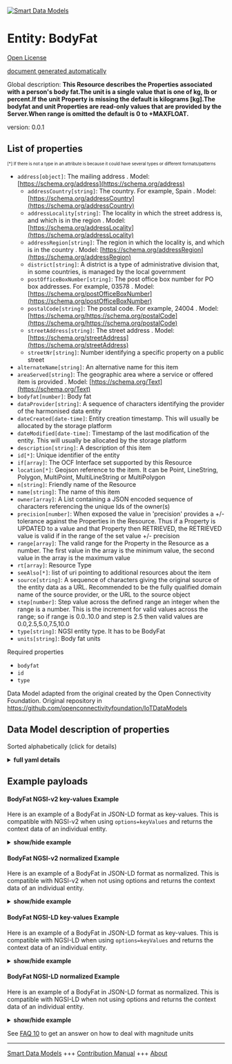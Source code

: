 <!-- 10-Header -->    
[![Smart Data Models](https://smartdatamodels.org/wp-content/uploads/2022/01/SmartDataModels_logo.png "Logo")](https://smartdatamodels.org)    
Entity: BodyFat    
===============<!-- /10-Header -->    
<!-- 15-License -->    
[Open License](https://github.com/smart-data-models//dataModel.OCF/blob/master/BodyFat/LICENSE.md)    
[document generated automatically](https://docs.google.com/presentation/d/e/2PACX-1vTs-Ng5dIAwkg91oTTUdt8ua7woBXhPnwavZ0FxgR8BsAI_Ek3C5q97Nd94HS8KhP-r_quD4H0fgyt3/pub?start=false&loop=false&delayms=3000#slide=id.gb715ace035_0_60)    
<!-- /15-License -->    
<!-- 20-Description -->    
Global description: **This Resource describes the Properties associated with a person's body fat.The unit is a single value that is one of kg, lb or percent.If the unit Property is missing the default is kilograms [kg].The bodyfat and unit Properties are read-only values that are provided by the Server.When range is omitted the default is 0 to +MAXFLOAT.**    
version: 0.0.1    
<!-- /20-Description -->    
<!-- 30-PropertiesList -->    
## List of properties    
<sup><sub>[*] If there is not a type in an attribute is because it could have several types or different formats/patterns</sub></sup>    
- `address[object]`: The mailing address  . Model: [https://schema.org/address](https://schema.org/address)	- `addressCountry[string]`: The country. For example, Spain  . Model: [https://schema.org/addressCountry](https://schema.org/addressCountry)    
	- `addressLocality[string]`: The locality in which the street address is, and which is in the region  . Model: [https://schema.org/addressLocality](https://schema.org/addressLocality)    
	- `addressRegion[string]`: The region in which the locality is, and which is in the country  . Model: [https://schema.org/addressRegion](https://schema.org/addressRegion)    
	- `district[string]`: A district is a type of administrative division that, in some countries, is managed by the local government      
	- `postOfficeBoxNumber[string]`: The post office box number for PO box addresses. For example, 03578  . Model: [https://schema.org/postOfficeBoxNumber](https://schema.org/postOfficeBoxNumber)    
	- `postalCode[string]`: The postal code. For example, 24004  . Model: [https://schema.org/https://schema.org/postalCode](https://schema.org/https://schema.org/postalCode)    
	- `streetAddress[string]`: The street address  . Model: [https://schema.org/streetAddress](https://schema.org/streetAddress)    
	- `streetNr[string]`: Number identifying a specific property on a public street      
- `alternateName[string]`: An alternative name for this item  - `areaServed[string]`: The geographic area where a service or offered item is provided  . Model: [https://schema.org/Text](https://schema.org/Text)- `bodyfat[number]`: Body fat  - `dataProvider[string]`: A sequence of characters identifying the provider of the harmonised data entity  - `dateCreated[date-time]`: Entity creation timestamp. This will usually be allocated by the storage platform  - `dateModified[date-time]`: Timestamp of the last modification of the entity. This will usually be allocated by the storage platform  - `description[string]`: A description of this item  - `id[*]`: Unique identifier of the entity  - `if[array]`: The OCF Interface set supported by this Resource  - `location[*]`: Geojson reference to the item. It can be Point, LineString, Polygon, MultiPoint, MultiLineString or MultiPolygon  - `n[string]`: Friendly name of the Resource  - `name[string]`: The name of this item  - `owner[array]`: A List containing a JSON encoded sequence of characters referencing the unique Ids of the owner(s)  - `precision[number]`: When exposed the value in 'precision' provides a +/- tolerance against the Properties in the Resource. Thus if a Property is UPDATED to a value and that Property then RETRIEVED, the RETRIEVED value is valid if in the range of the set value +/- precision  - `range[array]`: The valid range for the Property in the Resource as a number. The first value in the array is the minimum value, the second value in the array is the maximum value  - `rt[array]`: Resource Type  - `seeAlso[*]`: list of uri pointing to additional resources about the item  - `source[string]`: A sequence of characters giving the original source of the entity data as a URL. Recommended to be the fully qualified domain name of the source provider, or the URL to the source object  - `step[number]`: Step value across the defined range an integer when the range is a number.  This is the increment for valid values across the range; so if range is 0.0..10.0 and step is 2.5 then valid values are 0.0,2.5,5.0,7.5,10.0  - `type[string]`: NGSI entity type. It has to be BodyFat  - `units[string]`: Body fat units  <!-- /30-PropertiesList -->    
<!-- 35-RequiredProperties -->    
Required properties    
- `bodyfat`  - `id`  - `type`  <!-- /35-RequiredProperties -->    
<!-- 40-RequiredProperties -->    
Data Model adapted from the original created by the Open Connectivity Foundation. Original repository in https://github.com/openconnectivityfoundation/IoTDataModels    
<!-- /40-RequiredProperties -->    
<!-- 50-DataModelHeader -->    
## Data Model description of properties    
Sorted alphabetically (click for details)    
<!-- /50-DataModelHeader -->    
<!-- 60-ModelYaml -->    
<details><summary><strong>full yaml details</strong></summary>      
```yaml    
BodyFat:      
  description: 'This Resource describes the Properties associated with a person''s body fat.The unit is a single value that is one of kg, lb or percent.If the unit Property is missing the default is kilograms [kg].The bodyfat and unit Properties are read-only values that are provided by the Server.When range is omitted the default is 0 to +MAXFLOAT.'      
  properties:      
    address:      
      description: The mailing address      
      properties:      
        addressCountry:      
          description: 'The country. For example, Spain'      
          type: string      
          x-ngsi:      
            model: https://schema.org/addressCountry      
            type: Property      
        addressLocality:      
          description: 'The locality in which the street address is, and which is in the region'      
          type: string      
          x-ngsi:      
            model: https://schema.org/addressLocality      
            type: Property      
        addressRegion:      
          description: 'The region in which the locality is, and which is in the country'      
          type: string      
          x-ngsi:      
            model: https://schema.org/addressRegion      
            type: Property      
        district:      
          description: 'A district is a type of administrative division that, in some countries, is managed by the local government'      
          type: string      
          x-ngsi:      
            type: Property      
        postOfficeBoxNumber:      
          description: 'The post office box number for PO box addresses. For example, 03578'      
          type: string      
          x-ngsi:      
            model: https://schema.org/postOfficeBoxNumber      
            type: Property      
        postalCode:      
          description: 'The postal code. For example, 24004'      
          type: string      
          x-ngsi:      
            model: https://schema.org/https://schema.org/postalCode      
            type: Property      
        streetAddress:      
          description: The street address      
          type: string      
          x-ngsi:      
            model: https://schema.org/streetAddress      
            type: Property      
        streetNr:      
          description: Number identifying a specific property on a public street      
          type: string      
          x-ngsi:      
            type: Property      
      type: object      
      x-ngsi:      
        model: https://schema.org/address      
        type: Property      
    alternateName:      
      description: An alternative name for this item      
      type: string      
      x-ngsi:      
        type: Property      
    areaServed:      
      description: The geographic area where a service or offered item is provided      
      type: string      
      x-ngsi:      
        model: https://schema.org/Text      
        type: Property      
    bodyfat:      
      description: Body fat      
      minimum: 0.0      
      readOnly: true      
      type: number      
      x-ngsi:      
        type: Property      
    dataProvider:      
      description: A sequence of characters identifying the provider of the harmonised data entity      
      type: string      
      x-ngsi:      
        type: Property      
    dateCreated:      
      description: Entity creation timestamp. This will usually be allocated by the storage platform      
      format: date-time      
      type: string      
      x-ngsi:      
        type: Property      
    dateModified:      
      description: Timestamp of the last modification of the entity. This will usually be allocated by the storage platform      
      format: date-time      
      type: string      
      x-ngsi:      
        type: Property      
    description:      
      description: A description of this item      
      type: string      
      x-ngsi:      
        type: Property      
    id:      
      anyOf:      
        - description: Identifier format of any NGSI entity      
          maxLength: 256      
          minLength: 1      
          pattern: ^[\w\-\.\{\}\$\+\*\[\]`|~^@!,:\\]+$      
          type: string      
          x-ngsi:      
            type: Property      
        - description: Identifier format of any NGSI entity      
          format: uri      
          type: string      
          x-ngsi:      
            type: Property      
      description: Unique identifier of the entity      
      x-ngsi:      
        type: Property      
    if:      
      description: The OCF Interface set supported by this Resource      
      items:      
        enum:      
          - oic.if.s      
          - oic.if.baseline      
        maxLength: 64      
        type: string      
      minItems: 1      
      readOnly: true      
      type: array      
      x-ngsi:      
        type: Property      
    location:      
      description: 'Geojson reference to the item. It can be Point, LineString, Polygon, MultiPoint, MultiLineString or MultiPolygon'      
      oneOf:      
        - description: Geojson reference to the item. Point      
          properties:      
            bbox:      
              items:      
                type: number      
              minItems: 4      
              type: array      
            coordinates:      
              items:      
                type: number      
              minItems: 2      
              type: array      
            type:      
              enum:      
                - Point      
              type: string      
          required:      
            - type      
            - coordinates      
          title: GeoJSON Point      
          type: object      
          x-ngsi:      
            type: GeoProperty      
        - description: Geojson reference to the item. LineString      
          properties:      
            bbox:      
              items:      
                type: number      
              minItems: 4      
              type: array      
            coordinates:      
              items:      
                items:      
                  type: number      
                minItems: 2      
                type: array      
              minItems: 2      
              type: array      
            type:      
              enum:      
                - LineString      
              type: string      
          required:      
            - type      
            - coordinates      
          title: GeoJSON LineString      
          type: object      
          x-ngsi:      
            type: GeoProperty      
        - description: Geojson reference to the item. Polygon      
          properties:      
            bbox:      
              items:      
                type: number      
              minItems: 4      
              type: array      
            coordinates:      
              items:      
                items:      
                  items:      
                    type: number      
                  minItems: 2      
                  type: array      
                minItems: 4      
                type: array      
              type: array      
            type:      
              enum:      
                - Polygon      
              type: string      
          required:      
            - type      
            - coordinates      
          title: GeoJSON Polygon      
          type: object      
          x-ngsi:      
            type: GeoProperty      
        - description: Geojson reference to the item. MultiPoint      
          properties:      
            bbox:      
              items:      
                type: number      
              minItems: 4      
              type: array      
            coordinates:      
              items:      
                items:      
                  type: number      
                minItems: 2      
                type: array      
              type: array      
            type:      
              enum:      
                - MultiPoint      
              type: string      
          required:      
            - type      
            - coordinates      
          title: GeoJSON MultiPoint      
          type: object      
          x-ngsi:      
            type: GeoProperty      
        - description: Geojson reference to the item. MultiLineString      
          properties:      
            bbox:      
              items:      
                type: number      
              minItems: 4      
              type: array      
            coordinates:      
              items:      
                items:      
                  items:      
                    type: number      
                  minItems: 2      
                  type: array      
                minItems: 2      
                type: array      
              type: array      
            type:      
              enum:      
                - MultiLineString      
              type: string      
          required:      
            - type      
            - coordinates      
          title: GeoJSON MultiLineString      
          type: object      
          x-ngsi:      
            type: GeoProperty      
        - description: Geojson reference to the item. MultiLineString      
          properties:      
            bbox:      
              items:      
                type: number      
              minItems: 4      
              type: array      
            coordinates:      
              items:      
                items:      
                  items:      
                    items:      
                      type: number      
                    minItems: 2      
                    type: array      
                  minItems: 4      
                  type: array      
                type: array      
              type: array      
            type:      
              enum:      
                - MultiPolygon      
              type: string      
          required:      
            - type      
            - coordinates      
          title: GeoJSON MultiPolygon      
          type: object      
          x-ngsi:      
            type: GeoProperty      
      x-ngsi:      
        type: GeoProperty      
    n:      
      description: Friendly name of the Resource      
      maxLength: 64      
      readOnly: true      
      type: string      
      x-ngsi:      
        type: Property      
    name:      
      description: The name of this item      
      type: string      
      x-ngsi:      
        type: Property      
    owner:      
      description: A List containing a JSON encoded sequence of characters referencing the unique Ids of the owner(s)      
      items:      
        anyOf:      
          - description: Identifier format of any NGSI entity      
            maxLength: 256      
            minLength: 1      
            pattern: ^[\w\-\.\{\}\$\+\*\[\]`|~^@!,:\\]+$      
            type: string      
            x-ngsi:      
              type: Property      
          - description: Identifier format of any NGSI entity      
            format: uri      
            type: string      
            x-ngsi:      
              type: Property      
        description: Unique identifier of the entity      
        x-ngsi:      
          type: Property      
      type: array      
      x-ngsi:      
        type: Property      
    precision:      
      description: 'When exposed the value in ''precision'' provides a +/- tolerance against the Properties in the Resource. Thus if a Property is UPDATED to a value and that Property then RETRIEVED, the RETRIEVED value is valid if in the range of the set value +/- precision'      
      readOnly: true      
      type: number      
      x-ngsi:      
        type: Property      
    range:      
      description: 'The valid range for the Property in the Resource as a number. The first value in the array is the minimum value, the second value in the array is the maximum value'      
      items:      
        type: number      
      maxItems: 2      
      minItems: 2      
      readOnly: true      
      type: array      
      x-ngsi:      
        type: Property      
    rt:      
      description: Resource Type      
      items:      
        enum:      
          - oic.r.body.fat      
        maxLength: 64      
        type: string      
      minItems: 1      
      readOnly: true      
      type: array      
      uniqueItems: true      
      x-ngsi:      
        type: Property      
    seeAlso:      
      description: list of uri pointing to additional resources about the item      
      oneOf:      
        - items:      
            format: uri      
            type: string      
          minItems: 1      
          type: array      
        - format: uri      
          type: string      
      x-ngsi:      
        type: Property      
    source:      
      description: 'A sequence of characters giving the original source of the entity data as a URL. Recommended to be the fully qualified domain name of the source provider, or the URL to the source object'      
      type: string      
      x-ngsi:      
        type: Property      
    step:      
      description: 'Step value across the defined range an integer when the range is a number.  This is the increment for valid values across the range; so if range is 0.0..10.0 and step is 2.5 then valid values are 0.0,2.5,5.0,7.5,10.0'      
      readOnly: true      
      type: number      
      x-ngsi:      
        type: Property      
    type:      
      description: NGSI entity type. It has to be BodyFat      
      enum:      
        - BodyFat      
      type: string      
      x-ngsi:      
        type: Property      
    units:      
      default: kg      
      description: Body fat units      
      enum:      
        - kg      
        - lb      
        - percent      
      readOnly: true      
      type: string      
      x-ngsi:      
        type: Property      
  required:      
    - bodyfat      
    - id      
    - type      
  type: object      
  x-derived-from: https://raw.githubusercontent.com/openconnectivityfoundation/IoTDataModels/master/BodyFatResURI.swagger.json      
  x-disclaimer: 'Redistribution and use in source and binary forms, with or without modification, are permitted  provided that the license conditions are met. Copyleft (c) 2022 Contributors to Smart Data Models Program'      
  x-license-url: https://github.com/smart-data-models/dataModel.OCF/blob/master/BodyFat/LICENSE.md      
  x-model-schema: https://smart-data-models.github.io/dataModel.OCF/BodyFat/schema.json      
  x-model-tags: OCF      
  x-version: 0.0.1      
```    
</details>      
<!-- /60-ModelYaml -->    
<!-- 70-MiddleNotes -->    
<!-- /70-MiddleNotes -->    
<!-- 80-Examples -->    
## Example payloads      
#### BodyFat NGSI-v2 key-values Example      
Here is an example of a BodyFat in JSON-LD format as key-values. This is compatible with NGSI-v2 when  using `options=keyValues` and returns the context data of an individual entity.    
<details><summary><strong>show/hide example</strong></summary>      
```json  
{  
  "id": "urn:ngsi-ld:BodyFat:id:SVXF:83776721",  
  "dateCreated": "2004-10-07T23:47:06Z",  
  "dateModified": "2003-08-03T23:16:37Z",  
  "source": "Million something eight training threat leader employee spend. Floor brother clear light oil again home son",  
  "name": "Sure action population character they for. Answer something here shake he forward population. Final manage these hour ",  
  "alternateName": "Sure cover some operation. Another TV low above ready determine. Participant help begin tax.",  
  "description": "No run though image plant seem. Pass human business sister left.",  
  "dataProvider": "Civil account themselves not share. Lead between coach car event cause. Few book office PM she.",  
  "owner": [  
    "urn:ngsi-ld:BodyFat:items:AJIB:93564199",  
    "urn:ngsi-ld:BodyFat:items:PCKF:02926766"  
  ],  
  "seeAlso": [  
    "urn:ngsi-ld:BodyFat:items:RGZK:83274851"  
  ],  
  "location": {  
    "type": "Point",  
    "coordinates": [  
      -24.056832,  
      76.595722  
    ]  
  },  
  "address": {  
    "streetAddress": "Reduce vote back person enter lose miss. Too us today hope close purpose. Across top join sort television participant special officer.",  
    "addressLocality": "Whom notice view. Perhaps tend cup hundred recently sure animal.",  
    "addressRegion": "Rock technology administration same professor. Example much become certainly. Front magazine environmental mean forget televi",  
    "addressCountry": "Until physical beautiful poor Congress her. Score condition arrive evening. Weight building above house know here.",  
    "postalCode": "Huge interview pattern series simple first. Church understand hospital sell. Tree accept fact music wind area.",  
    "postOfficeBoxNumber": "Truth final military group job view. Recognize cut occur consider store rest.",  
    "streetNr": "Board oth",  
    "district": "For sit edge Democrat Republican question main assume. Firm movie politics it learn add foreign."  
  },  
  "areaServed": "Who six p",  
  "rt": [  
    "oic.r.body.fat"  
  ],  
  "bodyfat": 109.9,  
  "units": "percent",  
  "range": [  
    341.8,  
    526.6  
  ],  
  "step": 673.8,  
  "precision": 887.0,  
  "n": "V",  
  "if": [  
    "oic.if.s"  
  ],  
  "type": "BodyFat"  
}  
```  
</details>    
#### BodyFat NGSI-v2 normalized Example      
Here is an example of a BodyFat in JSON-LD format as normalized. This is compatible with NGSI-v2 when not using options and returns the context data of an individual entity.    
<details><summary><strong>show/hide example</strong></summary>      
```json  
{  
  "id": "urn:ngsi-ld:BodyFat:id:SVXF:83776721",  
  "dateCreated": {  
    "type": "DateTime",  
    "value": "2004-10-07T23:47:06Z"  
  },  
  "dateModified": {  
    "type": "DateTime",  
    "value": "2003-08-03T23:16:37Z"  
  },  
  "source": {  
    "type": "Text",  
    "value": "Million something eight training threat leader employee spend. Floor brother clear light oil again home son"  
  },  
  "name": {  
    "type": "Text",  
    "value": "Sure action population character they for. Answer something here shake he forward population. Final manage these hour "  
  },  
  "alternateName": {  
    "type": "Text",  
    "value": "Sure cover some operation. Another TV low above ready determine. Participant help begin tax."  
  },  
  "description": {  
    "type": "Text",  
    "value": "No run though image plant seem. Pass human business sister left."  
  },  
  "dataProvider": {  
    "type": "Text",  
    "value": "Civil account themselves not share. Lead between coach car event cause. Few book office PM she."  
  },  
  "owner": {  
    "type": "StructuredValue",  
    "value": [  
      "urn:ngsi-ld:BodyFat:items:AJIB:93564199",  
      "urn:ngsi-ld:BodyFat:items:PCKF:02926766"  
    ]  
  },  
  "seeAlso": {  
    "type": "StructuredValue",  
    "value": [  
      "urn:ngsi-ld:BodyFat:items:RGZK:83274851"  
    ]  
  },  
  "location": {  
    "type": "geo:json",  
    "value": {  
      "type": "Point",  
      "coordinates": [  
        -24.056832,  
        76.595722  
      ]  
    }  
  },  
  "address": {  
    "type": "StructuredValue",  
    "value": {  
      "streetAddress": "Reduce vote back person enter lose miss. Too us today hope close purpose. Across top join sort television participant special officer.",  
      "addressLocality": "Whom notice view. Perhaps tend cup hundred recently sure animal.",  
      "addressRegion": "Rock technology administration same professor. Example much become certainly. Front magazine environmental mean forget televi",  
      "addressCountry": "Until physical beautiful poor Congress her. Score condition arrive evening. Weight building above house know here.",  
      "postalCode": "Huge interview pattern series simple first. Church understand hospital sell. Tree accept fact music wind area.",  
      "postOfficeBoxNumber": "Truth final military group job view. Recognize cut occur consider store rest.",  
      "streetNr": "Board oth",  
      "district": "For sit edge Democrat Republican question main assume. Firm movie politics it learn add foreign."  
    }  
  },  
  "areaServed": {  
    "type": "Text",  
    "value": "Who six p"  
  },  
  "rt": {  
    "type": "StructuredValue",  
    "value": [  
      "oic.r.body.fat"  
    ]  
  },  
  "bodyfat": {  
    "type": "Number",  
    "value": 109.9  
  },  
  "units": {  
    "type": "Text",  
    "value": "percent"  
  },  
  "range": {  
    "type": "StructuredValue",  
    "value": [  
      341.8,  
      526.6  
    ]  
  },  
  "step": {  
    "type": "Number",  
    "value": 673.8  
  },  
  "precision": {  
    "type": "Number",  
    "value": 887.0  
  },  
  "n": {  
    "type": "Text",  
    "value": "V"  
  },  
  "if": {  
    "type": "StructuredValue",  
    "value": [  
      "oic.if.s"  
    ]  
  },  
  "type": "BodyFat"  
}  
```  
</details>    
#### BodyFat NGSI-LD key-values Example      
Here is an example of a BodyFat in JSON-LD format as key-values. This is compatible with NGSI-LD when  using `options=keyValues` and returns the context data of an individual entity.    
<details><summary><strong>show/hide example</strong></summary>      
```json  
{  
  "id": "urn:ngsi-ld:BodyFat:id:SVXF:83776721",  
  "dateCreated": "2004-10-07T23:47:06Z",  
  "dateModified": "2003-08-03T23:16:37Z",  
  "source": "Million something eight training threat leader employee spend. Floor brother clear light oil again home son",  
  "name": "Sure action population character they for. Answer something here shake he forward population. Final manage these hour ",  
  "alternateName": "Sure cover some operation. Another TV low above ready determine. Participant help begin tax.",  
  "description": "No run though image plant seem. Pass human business sister left.",  
  "dataProvider": "Civil account themselves not share. Lead between coach car event cause. Few book office PM she.",  
  "owner": [  
    "urn:ngsi-ld:BodyFat:items:AJIB:93564199",  
    "urn:ngsi-ld:BodyFat:items:PCKF:02926766"  
  ],  
  "seeAlso": [  
    "urn:ngsi-ld:BodyFat:items:RGZK:83274851"  
  ],  
  "location": {  
    "type": "Point",  
    "coordinates": [  
      -24.056832,  
      76.595722  
    ]  
  },  
  "address": {  
    "streetAddress": "Reduce vote back person enter lose miss. Too us today hope close purpose. Across top join sort television participant special officer.",  
    "addressLocality": "Whom notice view. Perhaps tend cup hundred recently sure animal.",  
    "addressRegion": "Rock technology administration same professor. Example much become certainly. Front magazine environmental mean forget televi",  
    "addressCountry": "Until physical beautiful poor Congress her. Score condition arrive evening. Weight building above house know here.",  
    "postalCode": "Huge interview pattern series simple first. Church understand hospital sell. Tree accept fact music wind area.",  
    "postOfficeBoxNumber": "Truth final military group job view. Recognize cut occur consider store rest.",  
    "streetNr": "Board oth",  
    "district": "For sit edge Democrat Republican question main assume. Firm movie politics it learn add foreign."  
  },  
  "areaServed": "Who six p",  
  "rt": [  
    "oic.r.body.fat"  
  ],  
  "bodyfat": 109.9,  
  "units": "percent",  
  "range": [  
    341.8,  
    526.6  
  ],  
  "step": 673.8,  
  "precision": 887.0,  
  "n": "V",  
  "if": [  
    "oic.if.s"  
  ],  
  "type": "BodyFat",  
  "@context": [  
    "https://smartdatamodels.org/context.jsonld"  
  ]  
}  
```  
</details>    
#### BodyFat NGSI-LD normalized Example      
Here is an example of a BodyFat in JSON-LD format as normalized. This is compatible with NGSI-LD when not using options and returns the context data of an individual entity.    
<details><summary><strong>show/hide example</strong></summary>      
```json  
{  
    "id": "urn:ngsi-ld:BodyFat:id:SVXF:83776721",  
    "dateCreated": {  
        "type": "Property",  
        "value": {  
            "@type": "DateTime",  
            "@value": "2004-10-07T23:47:06Z"  
        }  
    },  
    "dateModified": {  
        "type": "Property",  
        "value": {  
            "@type": "DateTime",  
            "@value": "2003-08-03T23:16:37Z"  
        }  
    },  
    "source": {  
        "type": "Property",  
        "value": "Million something eight training threat leader employee spend. Floor brother clear light oil again home son"  
    },  
    "name": {  
        "type": "Property",  
        "value": "Sure action population character they for. Answer something here shake he forward population. Final manage these hour "  
    },  
    "alternateName": {  
        "type": "Property",  
        "value": "Sure cover some operation. Another TV low above ready determine. Participant help begin tax."  
    },  
    "description": {  
        "type": "Property",  
        "value": "No run though image plant seem. Pass human business sister left."  
    },  
    "dataProvider": {  
        "type": "Property",  
        "value": "Civil account themselves not share. Lead between coach car event cause. Few book office PM she."  
    },  
    "owner": {  
        "type": "Property",  
        "value": [  
            "urn:ngsi-ld:BodyFat:items:AJIB:93564199",  
            "urn:ngsi-ld:BodyFat:items:PCKF:02926766"  
        ]  
    },  
    "seeAlso": {  
        "type": "Property",  
        "value": [  
            "urn:ngsi-ld:BodyFat:items:RGZK:83274851"  
        ]  
    },  
    "location": {  
        "type": "GeoProperty",  
        "value": {  
            "type": "Point",  
            "coordinates": [  
                -24.056832,  
                76.595722  
            ]  
        }  
    },  
    "address": {  
        "type": "Property",  
        "value": {  
            "streetAddress": "Reduce vote back person enter lose miss. Too us today hope close purpose. Across top join sort television participant special officer.",  
            "addressLocality": "Whom notice view. Perhaps tend cup hundred recently sure animal.",  
            "addressRegion": "Rock technology administration same professor. Example much become certainly. Front magazine environmental mean forget televi",  
            "addressCountry": "Until physical beautiful poor Congress her. Score condition arrive evening. Weight building above house know here.",  
            "postalCode": "Huge interview pattern series simple first. Church understand hospital sell. Tree accept fact music wind area.",  
            "postOfficeBoxNumber": "Truth final military group job view. Recognize cut occur consider store rest.",  
            "streetNr": "Board oth",  
            "district": "For sit edge Democrat Republican question main assume. Firm movie politics it learn add foreign."  
        }  
    },  
    "areaServed": {  
        "type": "Property",  
        "value": "Who six p"  
    },  
    "rt": {  
        "type": "Property",  
        "value": [  
            "oic.r.body.fat"  
        ]  
    },  
    "bodyfat": {  
        "type": "Property",  
        "value": 109.9  
    },  
    "units": {  
        "type": "Property",  
        "value": "percent"  
    },  
    "range": {  
        "type": "Property",  
        "value": [  
            341.8,  
            526.6  
        ]  
    },  
    "step": {  
        "type": "Property",  
        "value": 673.8  
    },  
    "precision": {  
        "type": "Property",  
        "value": 887.0  
    },  
    "n": {  
        "type": "Property",  
        "value": "V"  
    },  
    "if": {  
        "type": "Property",  
        "value": [  
            "oic.if.s"  
        ]  
    },  
    "type": "BodyFat",  
    "@context": [  
        "https://smartdatamodels.org/context.jsonld"  
    ]  
}  
```  
</details><!-- /80-Examples -->    
<!-- 90-FooterNotes -->    
<!-- /90-FooterNotes -->    
<!-- 95-Units -->    
See [FAQ 10](https://smartdatamodels.org/index.php/faqs/) to get an answer on how to deal with magnitude units    
<!-- /95-Units -->    
<!-- 97-LastFooter -->    
---    
[Smart Data Models](https://smartdatamodels.org) +++ [Contribution Manual](https://bit.ly/contribution_manual) +++ [About](https://bit.ly/Introduction_SDM)<!-- /97-LastFooter -->    

